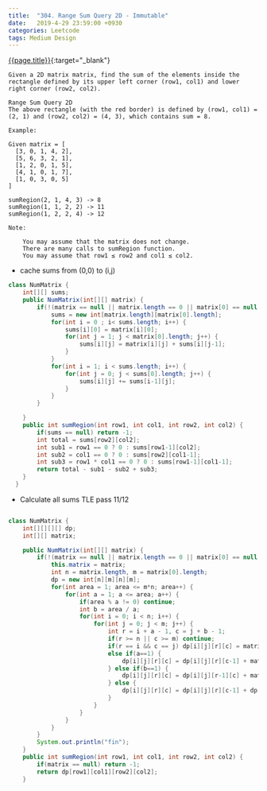 ```yaml
---
title:  "304. Range Sum Query 2D - Immutable"
date:   2019-4-29 23:59:00 +0930
categories: Leetcode
tags: Medium Design
---
```


[{{page.title}}](https://leetcode.com/problems/range-sum-query-2d-immutable/){:target="_blank"}

    Given a 2D matrix matrix, find the sum of the elements inside the rectangle defined by its upper left corner (row1, col1) and lower right corner (row2, col2).

    Range Sum Query 2D
    The above rectangle (with the red border) is defined by (row1, col1) = (2, 1) and (row2, col2) = (4, 3), which contains sum = 8.

    Example:

    Given matrix = [
      [3, 0, 1, 4, 2],
      [5, 6, 3, 2, 1],
      [1, 2, 0, 1, 5],
      [4, 1, 0, 1, 7],
      [1, 0, 3, 0, 5]
    ]

    sumRegion(2, 1, 4, 3) -> 8
    sumRegion(1, 1, 2, 2) -> 11
    sumRegion(1, 2, 2, 4) -> 12

    Note:

        You may assume that the matrix does not change.
        There are many calls to sumRegion function.
        You may assume that row1 ≤ row2 and col1 ≤ col2.

* cache sums from (0,0) to (i,j)

```java
class NumMatrix {
    int[][] sums;
    public NumMatrix(int[][] matrix) {
        if(!(matrix == null || matrix.length == 0 || matrix[0] == null || matrix[0].length == 0)) {
            sums = new int[matrix.length][matrix[0].length];
            for(int i = 0 ; i< sums.length; i++) {
                sums[i][0] = matrix[i][0];
                for(int j = 1; j < matrix[0].length; j++) {
                    sums[i][j] = matrix[i][j] + sums[i][j-1];
                }
            }
            for(int i = 1; i < sums.length; i++) {
                for(int j = 0; j < sums[0].length; j++) {
                    sums[i][j] += sums[i-1][j];
                }
            }
        }

    }
    public int sumRegion(int row1, int col1, int row2, int col2) {
        if(sums == null) return -1;
        int total = sums[row2][col2];
        int sub1 = row1 == 0 ? 0 : sums[row1-1][col2];
        int sub2 = col1 == 0 ? 0 : sums[row2][col1-1];
        int sub3 = row1 * col1 == 0 ? 0 : sums[row1-1][col1-1];
        return total - sub1 - sub2 + sub3;
    }
  }
```

* Calculate all sums TLE pass 11/12

```java

class NumMatrix {
    int[][][][] dp;
    int[][] matrix;

    public NumMatrix(int[][] matrix) {
        if(!(matrix == null || matrix.length == 0 || matrix[0] == null || matrix[0].length == 0)) {
            this.matrix = matrix;
            int n = matrix.length, m = matrix[0].length;
            dp = new int[n][m][n][m];
            for(int area = 1; area <= m*n; area++) {
                for(int a = 1; a <= area; a++) {
                    if(area % a != 0) continue;
                    int b = area / a;
                    for(int i = 0; i < n; i++) {
                        for(int j = 0; j < m; j++) {
                            int r = i + a - 1, c = j + b - 1;
                            if(r >= n || c >= m) continue;
                            if(r == i && c == j) dp[i][j][r][c] = matrix[i][j];
                            else if(a==1) {
                                dp[i][j][r][c] = dp[i][j][r][c-1] + matrix[r][c];
                            } else if(b==1) {
                                dp[i][j][r][c] = dp[i][j][r-1][c] + matrix[r][c];
                            } else {
                                dp[i][j][r][c] = dp[i][j][r][c-1] + dp[i][c][r][c];
                            }
                        }
                    }
                }
            }
        }
        System.out.println("fin");
    }
    public int sumRegion(int row1, int col1, int row2, int col2) {
        if(matrix == null) return -1;
        return dp[row1][col1][row2][col2];
    }
```
